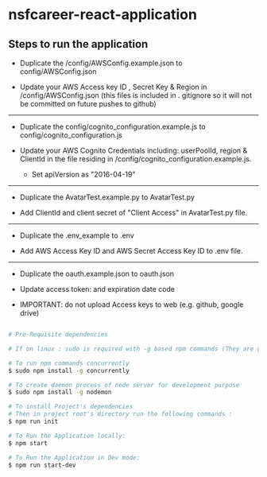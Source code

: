 # nsfcareer-react-application

## Steps to run the application
 - Duplicate the /config/AWSConfig.example.json to config/AWSConfig.json

- Update your AWS Access key ID , Secret Key & Region in
   /config/AWSConfig.json (this files is included in .
	 gitignore so it will not be committed on future pushes to github)

 ------
 - Duplicate the config/cognito_configuration.example.js to config/cognito_configuration.js

 - Update your AWS Cognito Credentials including: userPoolId, region & ClientId in
   the file residing in /config/cognito_configuration.example.js.

   - Set  apiVersion as "2016-04-19"

------
- Duplicate the AvatarTest.example.py to AvatarTest.py

- Add ClientId and client secret of "Client Access" in AvatarTest.py file.

------

- Duplicate the .env_example to .env

- Add AWS Access Key ID and AWS Secret Access Key ID to .env file.

------
- Duplicate the oauth.example.json to oauth.json

- Update access token: and expiration date code

 - IMPORTANT: do not upload Access keys to web (e.g. github, google drive)
```sh

# Pre-Requisite dependencies

# If on linux : sudo is required with -g based npm commands (They are global dependencies being installed in System)

# To run npm commands concurrently
$ sudo npm install -g concurrently

# To create daemon process of node server for development purpose
$ sudo npm install -g nodemon

# To install Project's dependencies
# Then in project root's directory run the following commands :
$ npm run init

# To Run the Application locally:
$ npm start

# To Run the Application in Dev mode:
$ npm run start-dev
```
